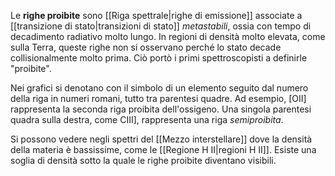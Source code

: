 Le **righe proibite** sono [[Riga spettrale|righe di emissione]] associate a [[transizione di stato|transizioni di stato]] *metastabili*, ossia con tempo di decadimento radiativo molto lungo. In regioni di densità molto elevata, come sulla Terra, queste righe non si osservano perché lo stato decade collisionalmente molto prima. Ciò portò i primi spettroscopisti a definirle "proibite".

Nei grafici si denotano con il simbolo di un elemento seguito dal numero della riga in numeri romani, tutto tra parentesi quadre. Ad esempio, \[OII\] rappresenta la seconda riga proibita dell'ossigeno. Una singola parentesi quadra sulla destra, come CIII], rappresenta una riga *semiproibita*.

Si possono vedere negli spettri del [[Mezzo interstellare]] dove la densità della materia è bassissime, come le [[Regione H II|regioni H II]]. Esiste una soglia di densità sotto la quale le righe proibite diventano visibili.